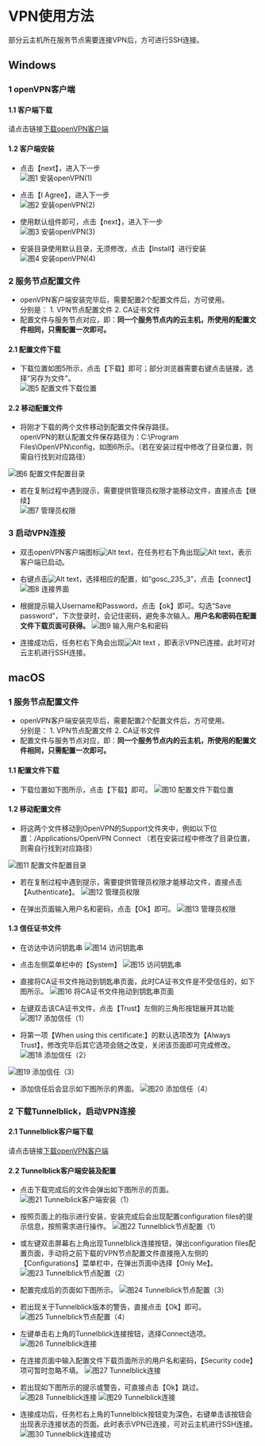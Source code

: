 # VPN使用方法  
部分云主机所在服务节点需要连接VPN后，方可进行SSH连接。  

## Windows  
### 1 openVPN客户端   
#### 1.1 客户端下载
请点击链接[下载openVPN客户端](https://obs.cstcloud.cn/share/obs/cstcloud/OpenVPN-2.5.4-I604-amd64.msi)

#### 1.2 客户端安装  
* 点击【next】，进入下一步  
![图1 安装openVPN(1)](./img/1-openVPN-1.jpg )

* 点击【I Agree】，进入下一步  
![图2 安装openVPN(2)](./img/1-openVPN-2.png)

* 使用默认组件即可，点击【next】，进入下一步  
![图3 安装openVPN(3)](./img/1-openVPN-3.jpg)

* 安装目录使用默认目录，无须修改，点击【Install】进行安装  
![图4 安装openVPN(4)](./img/1-openVPN-4.jpg)

### 2 服务节点配置文件

* openVPN客户端安装完毕后，需要配置2个配置文件后，方可使用。  
分别是：  1. VPN节点配置文件  2. CA证书文件  
* 配置文件与服务节点对应，即：**同一个服务节点内的云主机，所使用的配置文件相同，只需配置一次即可。**  

####  2.1 配置文件下载   
* 下载位置如图5所示，点击【下载】即可；部分浏览器需要右键点击链接，选择“另存为文件”。  
![图5 配置文件下载位置](./img/2-configfiles.jpg)

#### 2.2 移动配置文件
* 将刚才下载的两个文件移动到配置文件保存路径。   
  openVPN的默认配置文件保存路径为：C:\Program Files\OpenVPN\config，如图6所示。（若在安装过程中修改了目录位置，则需自行找到对应路径）  
  

![图6 配置文件配置目录](./img/3-configfiles.jpg)

* 若在复制过程中遇到提示，需要提供管理员权限才能移动文件，直接点击【继续】  
![图7 管理员权限](./img/3-admin.jpg)  

### 3 启动VPN连接  

* 双击openVPN客户端图标![Alt text](./img/4-openVPN-icon.jpg)，在任务栏右下角出现![Alt text](./img/4-bottom-right-icon.jpg)，表示客户端已启动。

* 右键点击![Alt text](./img/4-bottom-right-icon.jpg)，选择相应的配置，如“gosc_235_3”，点击【connect】
![图8 连接界面](./img/4-connect.jpg)

* 根据提示输入Username和Password，点击【ok】即可。勾选“Save password”，下次登录时，会记住密码，避免多次输入。**用户名和密码在配置文件下载页面可获得。**
![图9 输入用户名和密码](./img/4-user-password.jpg)

* 连接成功后，任务栏右下角会出现![Alt text](./img/4-conn-success.png) ，即表示VPN已连接。此时可对云主机进行SSH连接。


## macOS
### 1 服务节点配置文件

* openVPN客户端安装完毕后，需要配置2个配置文件后，方可使用。  
分别是：  1. VPN节点配置文件  2. CA证书文件  
* 配置文件与服务节点对应，即：**同一个服务节点内的云主机，所使用的配置文件相同，只需配置一次即可。**  

####  1.1 配置文件下载   
* 下载位置如下图所示，点击【下载】即可。 
![图10 配置文件下载位置](./img/2-configfiles.jpg)

#### 1.2 移动配置文件
* 将这两个文件移动到OpenVPN的Support文件夹中，例如以下位置：/Applications/OpenVPN Connect
（若在安装过程中修改了目录位置，则需自行找到对应路径）

![图11 配置文件配置目录](./img/6-1.jpg)

* 若在复制过程中遇到提示，需要提供管理员权限才能移动文件，直接点击【Authenticate】。
![图12 管理员权限](./img/6-2.jpg)

* 在弹出页面输入用户名和密码，点击【Ok】即可。
![图13 管理员权限](./img/6-3.jpg)

#### 1.3 信任证书文件
* 在访达中访问钥匙串
![图14 访问钥匙串](./img/6-4.jpg)

* 点击左侧菜单栏中的【System】
![图15 访问钥匙串](./img/6-5.jpg)

* 直接将CA证书文件拖动到钥匙串页面，此时CA证书文件是不受信任的，如下图所示。
![图16 将CA证书文件拖动到钥匙串页面](./img/6-6.jpg)

* 左键双击该CA证书文件，点击【Trust】左侧的三角形按钮展开其功能
![图17 添加信任（1）](./img/6-7.jpg)

* 将第一项【When using this certificate:】的默认选项改为【Always Trust】，修改完毕后其它选项会随之改变，关闭该页面即可完成修改。
![图18 添加信任（2）](./img/6-8.jpg)

![图19 添加信任（3）](./img/6-9.jpg)

* 添加信任后会显示如下图所示的界面。
![图20 添加信任（4）](./img/6-10.jpg)


### 2 下载Tunnelblick，启动VPN连接 
#### 2.1 Tunnelblick客户端下载
请点击链接[下载openVPN客户端](https://tunnelblick.net/release/Latest_Tunnelblick_Stable.dmg)

#### 2.2 Tunnelblick客户端安装及配置

* 点击下载完成后的文件会弹出如下图所示的页面。
![图21 Tunnelblick客户端安装（1）](./img/7-1.jpg)

* 按照页面上的指示进行安装，安装完成后会出现配置configuration files的提示信息，按照需求进行操作。
![图22 Tunnelblick节点配置（1）](./img/7-2.jpg)

* 或左键双击屏幕右上角出现Tunnelblick连接按钮，弹出configuration files配置页面，手动将之前下载的VPN节点配置文件直接拖入左侧的【Configurations】菜单栏中，在弹出页面中选择【Only Me】。
![图23 Tunnelblick节点配置（2）](./img/7-3.jpg)

* 配置完成后的页面如下图所示。
![图24 Tunnelblick节点配置（3）](./img/7-4.jpg)

* 若出现关于Tunnelblick版本的警告，直接点击【Ok】即可。
![图25 Tunnelblick节点配置（4）](./img/7-5.jpg)

* 左键单击右上角的Tunnelblick连接按钮，选择Connect选项。
![图26 Tunnelblick连接](./img/7-6.jpg)

* 在连接页面中输入配置文件下载页面所示的用户名和密码，【Security code】项可暂时忽略不填。
![图27 Tunnelblick连接](./img/7-7.jpg)

* 若出现如下图所示的提示或警告，可直接点击【Ok】跳过。
![图28 Tunnelblick连接](./img/7-8.jpg)
![图29 Tunnelblick连接](./img/7-9.jpg)

* 连接成功后，任务栏右上角的Tunnelblick按钮变为深色，右键单击该按钮会出现表示连接状态的页面。此时表示VPN已连接，可对云主机进行SSH连接。
![图30 Tunnelblick连接成功](./img/7-10.jpg)



